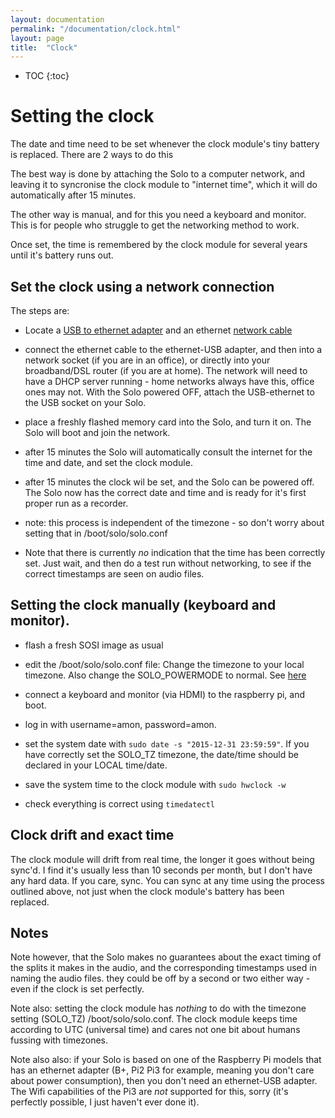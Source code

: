 ```yaml
---
layout: documentation
permalink: "/documentation/clock.html"
layout: page
title:  "Clock"
---
```


* TOC
{:toc}

# Setting the clock

The date and time need to be set whenever the clock module's tiny
battery is replaced.  There are 2 ways to do this

The best way is done by attaching the Solo to a computer network, and
leaving it to syncronise the clock module to "internet time", which it
will do automatically after 15 minutes.

The other way is manual, and for this you need a keyboard and monitor.
This is for people who struggle to get the networking method to work.

Once set, the time is remembered by the clock module for several
years until it's battery runs out.


## Set the clock using a network connection

The steps are:

* Locate a [USB to ethernet
  adapter](https://www.amazon.co.uk/s/ref=nb_sb_noss?field-keywords=USB+ethernet)
  and an ethernet [network
  cable](https://www.amazon.co.uk/s/ref=nb_sb_noss_2?url=search-alias%3Daps&field-keywords=ethernet+patch+cable&rh=i%3Aaps%2Ck%3Aethernet+patch+cable)

* connect the ethernet cable to the ethernet-USB adapter, and then
  into a network socket (if you are in an office), or directly into
  your broadband/DSL router (if you are at home).  The network will
  need to have a DHCP server running - home networks always have this,
  office ones may not.  With the Solo powered OFF, attach the
  USB-ethernet to the USB socket on your Solo.

* place a freshly flashed memory card into the Solo, and turn it on.
  The Solo will boot and join the network.

* after 15 minutes the Solo will automatically consult the internet
  for the time and date, and set the clock module.

* after 15 minutes the clock wil be set, and the Solo can be powered
  off.  The Solo now has the correct date and time and is ready for
  it's first proper run as a recorder.

* note: this process is independent of the timezone - so don't worry
  about setting that in /boot/solo/solo.conf

* Note that there is currently _no_ indication that the time has been
  correctly set.  Just wait, and then do a test run without
  networking, to see if the correct timestamps are seen on audio
  files.

## Setting the clock manually (keyboard and monitor).

* flash a fresh SOSI image as usual

* edit the /boot/solo/solo.conf file: Change the timezone to your
  local timezone.  Also change the SOLO_POWERMODE to normal. See
  [here](/documentation/configuration/index.html)

* connect a keyboard and monitor (via HDMI) to the raspberry pi, and
  boot.

* log in with username=amon, password=amon.

* set the system date with `sudo date -s "2015-12-31 23:59:59"`.  If you
  have correctly set the SOLO_TZ timezone, the date/time should be
  declared in your LOCAL time/date.

* save the system time to the clock module with `sudo hwclock -w`

* check everything is correct using `timedatectl`


## Clock drift and exact time

The clock module will drift from real time, the longer it goes without
being sync'd.  I find it's usually less than 10 seconds per month, but
I don't have any hard data.  If you care, sync.  You can sync at any
time using the process outlined above, not just when the clock
module's battery has been replaced.

## Notes

Note however, that the Solo makes no guarantees about the exact
timing of the splits it makes in the audio, and the corresponding
timestamps used in naming the audio files.  they could be off by a
second or two either way - even if the clock is set perfectly.

Note also: setting the clock module has *nothing* to do with the
timezone setting (SOLO_TZ) /boot/solo/solo.conf.  The clock module
keeps time according to UTC (universal time) and cares not one bit
about humans fussing with timezones.

Note also also: if your Solo is based on one of the Raspberry Pi
models that has an ethernet adapter (B+, Pi2 Pi3 for example, meaning
you don't care about power consumption), then you don't need an
ethernet-USB adapter.  The Wifi capabilities of the Pi3 are _not_
supported for this, sorry (it's perfectly possible, I just haven't
ever done it).


